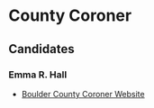# County Coroner

## Candidates

### Emma R. Hall
* [Boulder County Coroner Website][1]



[1]: https://www.bouldercounty.org/government/elected-officials/coroner/
